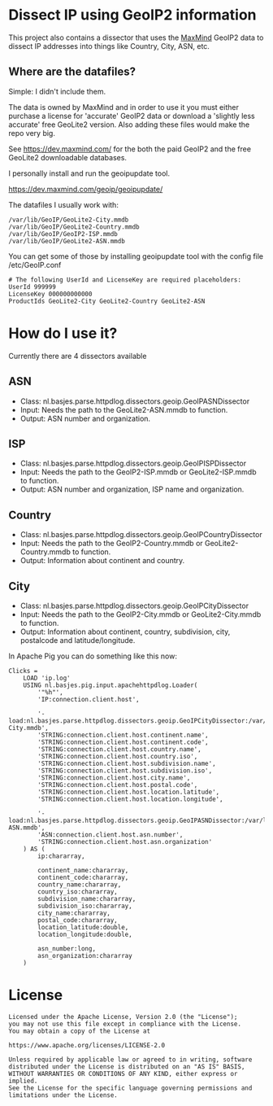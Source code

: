 Dissect IP using GeoIP2 information
===
This project also contains a dissector that uses the [MaxMind](https://www.maxmind.com) GeoIP2 data to 
dissect IP addresses into things like Country, City, ASN, etc.

Where are the datafiles?
---
Simple: I didn't include them.

The data is owned by MaxMind and in order to use it you must either purchase a license for 'accurate' GeoIP2
data or download a 'slightly less accurate' free GeoLite2 version. 
Also adding these files would make the repo very big.

See https://dev.maxmind.com/ for the both the paid GeoIP2 and the free GeoLite2 downloadable databases.

I personally install and run the geoipupdate tool.

https://dev.maxmind.com/geoip/geoipupdate/

The datafiles I usually work with:

    /var/lib/GeoIP/GeoLite2-City.mmdb
    /var/lib/GeoIP/GeoLite2-Country.mmdb
    /var/lib/GeoIP/GeoIP2-ISP.mmdb
    /var/lib/GeoIP/GeoLite2-ASN.mmdb

You can get some of those by installing geoipupdate tool with the config file /etc/GeoIP.conf

    # The following UserId and LicenseKey are required placeholders:
    UserId 999999
    LicenseKey 000000000000
    ProductIds GeoLite2-City GeoLite2-Country GeoLite2-ASN

How do I use it?
===

Currently there are 4 dissectors available

ASN
---
* Class: nl.basjes.parse.httpdlog.dissectors.geoip.GeoIPASNDissector
* Input: Needs the path to the GeoLite2-ASN.mmdb to function.
* Output: ASN number and organization. 

ISP
---
* Class: nl.basjes.parse.httpdlog.dissectors.geoip.GeoIPISPDissector
* Input: Needs the path to the GeoIP2-ISP.mmdb or GeoLite2-ISP.mmdb to function.
* Output: ASN number and organization, ISP name and organization. 

Country
---
* Class: nl.basjes.parse.httpdlog.dissectors.geoip.GeoIPCountryDissector
* Input: Needs the path to the GeoIP2-Country.mmdb or GeoLite2-Country.mmdb to function.
* Output: Information about continent and country.

City
---
* Class: nl.basjes.parse.httpdlog.dissectors.geoip.GeoIPCityDissector
* Input: Needs the path to the GeoIP2-City.mmdb or GeoLite2-City.mmdb to function.
* Output: Information about continent, country, subdivision, city, postalcode and latitude/longitude.


In Apache Pig you can do something like this now:

    Clicks =
        LOAD 'ip.log'
        USING nl.basjes.pig.input.apachehttpdlog.Loader(
            '"%h"',
            'IP:connection.client.host',

            '-load:nl.basjes.parse.httpdlog.dissectors.geoip.GeoIPCityDissector:/var/lib/GeoIP/GeoLite2-City.mmdb',
            'STRING:connection.client.host.continent.name',
            'STRING:connection.client.host.continent.code',
            'STRING:connection.client.host.country.name',
            'STRING:connection.client.host.country.iso',
            'STRING:connection.client.host.subdivision.name',
            'STRING:connection.client.host.subdivision.iso',
            'STRING:connection.client.host.city.name',
            'STRING:connection.client.host.postal.code',
            'STRING:connection.client.host.location.latitude',
            'STRING:connection.client.host.location.longitude',

            '-load:nl.basjes.parse.httpdlog.dissectors.geoip.GeoIPASNDissector:/var/lib/GeoIP/GeoLite2-ASN.mmdb',
            'ASN:connection.client.host.asn.number',
            'STRING:connection.client.host.asn.organization'
        ) AS (
            ip:chararray,

            continent_name:chararray,
            continent_code:chararray,
            country_name:chararray,
            country_iso:chararray,
            subdivision_name:chararray,
            subdivision_iso:chararray,
            city_name:chararray,
            postal_code:chararray,
            location_latitude:double,
            location_longitude:double,

            asn_number:long,
            asn_organization:chararray
        )

License
===
    Licensed under the Apache License, Version 2.0 (the "License");
    you may not use this file except in compliance with the License.
    You may obtain a copy of the License at

    https://www.apache.org/licenses/LICENSE-2.0

    Unless required by applicable law or agreed to in writing, software
    distributed under the License is distributed on an "AS IS" BASIS,
    WITHOUT WARRANTIES OR CONDITIONS OF ANY KIND, either express or implied.
    See the License for the specific language governing permissions and
    limitations under the License.
